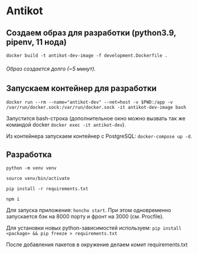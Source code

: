 # Antikot

## Создаем образ для разработки (python3.9, pipenv, 11 нода)
`docker build -t antikot-dev-image -f development.Dockerfile .`
###### Образ создается долго (~5 минут).

## Запускаем контейнер для разработки
`docker run --rm --name="antikot-dev" --net=host -v $PWD:/app -v /var/run/docker.sock:/var/run/docker.sock -it antikot-dev-image bash`

 Запустится bash-строка (дополнительное окно можно вызвать так же командой docker `docker exec -it antikot-dev`).

 Из контейнера запускаем контейнер с PostgreSQL: `docker-compose up -d`.

## Разработка
`python -m venv venv`

`source venv/bin/activate`

`pip install -r requirements.txt`

`npm i`

Для запуска приложения:
`honcho start`. При этом одновременно запускается бэк на 8000 порту и фронт на 3000 (см. Procfile).

Для установки новых python-зависимостей используем:
`pip install <package> && pip freeze > requirements.txt`

После добавления пакетов в окружение делаем комит requirements.txt





